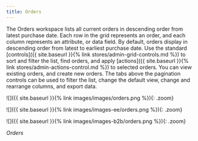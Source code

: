 ```yaml
---
title: Orders
---
```


The Orders workspace lists all current orders in descending order from latest purchase date. Each row in the grid represents an order, and each column represents an attribute, or data field. By default, orders display in descending order from latest to earliest purchase date. Use the standard [controls]({{ site.baseurl }}{% link stores/admin-grid-controls.md %}) to sort and filter the list, find orders, and apply [actions]({{ site.baseurl }}{% link stores/admin-actions-control.md %}) to selected orders. You can view existing orders, and create new orders. The tabs above the pagination controls can be used to filter the list, change the default view, change and rearrange columns, and export data.

<!--{% if "Default.CE Only" contains site.edition %}-->
![]({{ site.baseurl }}{% link images/images/orders.png %}){: .zoom}
<!--{% endif %}-->
<!--{% if "Default.EE Only" contains site.edition %}-->
![]({{ site.baseurl }}{% link images/images-ee/orders.png %}){: .zoom}
<!--{% endif %}-->
<!--{% if "Default.B2B Only" contains site.edition %}-->
![]({{ site.baseurl }}{% link images/images-b2b/orders.png %}){: .zoom}
<!--{% endif %}-->
_Orders_
